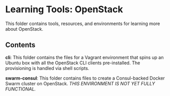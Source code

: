 # Learning Tools: OpenStack

This folder contains tools, resources, and environments for learning more about OpenStack.

## Contents

**cli**: This folder contains the files for a Vagrant environment that spins up an Ubuntu box with all the OpenStack CLI clients pre-installed. The provisioning is handled via shell scripts.

**swarm-consul**: This folder contains files to create a Consul-backed Docker Swarm cluster on OpenStack. _THIS ENVIRONMENT IS NOT YET FULLY FUNCTIONAL._
